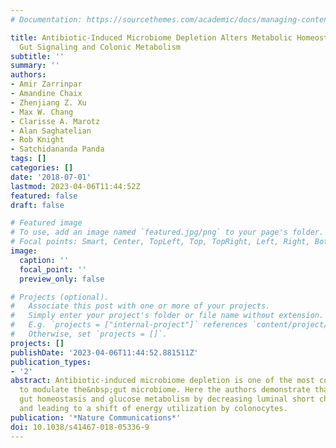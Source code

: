 ```yaml
---
# Documentation: https://sourcethemes.com/academic/docs/managing-content/

title: Antibiotic-Induced Microbiome Depletion Alters Metabolic Homeostasis by Affecting
  Gut Signaling and Colonic Metabolism
subtitle: ''
summary: ''
authors:
- Amir Zarrinpar
- Amandine Chaix
- Zhenjiang Z. Xu
- Max W. Chang
- Clarisse A. Marotz
- Alan Saghatelian
- Rob Knight
- Satchidananda Panda
tags: []
categories: []
date: '2018-07-01'
lastmod: 2023-04-06T11:44:52Z
featured: false
draft: false

# Featured image
# To use, add an image named `featured.jpg/png` to your page's folder.
# Focal points: Smart, Center, TopLeft, Top, TopRight, Left, Right, BottomLeft, Bottom, BottomRight.
image:
  caption: ''
  focal_point: ''
  preview_only: false

# Projects (optional).
#   Associate this post with one or more of your projects.
#   Simply enter your project's folder or file name without extension.
#   E.g. `projects = ["internal-project"]` references `content/project/deep-learning/index.md`.
#   Otherwise, set `projects = []`.
projects: []
publishDate: '2023-04-06T11:44:52.881511Z'
publication_types:
- '2'
abstract: Antibiotic-induced microbiome depletion is one of the most common approaches
  to modulate the&nbsp;gut microbiome. Here the authors demonstrate that it affects
  gut homeostasis and glucose metabolism by decreasing luminal short chain fatty acids
  and leading to a shift of energy utilization by colonocytes.
publication: '*Nature Communications*'
doi: 10.1038/s41467-018-05336-9
---
```

